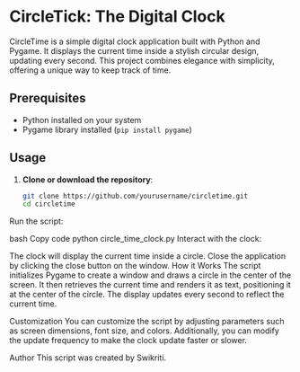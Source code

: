# CircleTick: The Digital Clock

CircleTime is a simple digital clock application built with Python and Pygame. It displays the current time inside a stylish circular design, updating every second. This project combines elegance with simplicity, offering a unique way to keep track of time.

## Prerequisites

- Python installed on your system
- Pygame library installed (`pip install pygame`)

## Usage

1. **Clone or download the repository**:

   ```bash
   git clone https://github.com/yourusername/circletime.git
   cd circletime
Run the script:

bash
Copy code
python circle_time_clock.py
Interact with the clock:

The clock will display the current time inside a circle.
Close the application by clicking the close button on the window.
How it Works
The script initializes Pygame to create a window and draws a circle in the center of the screen. It then retrieves the current time and renders it as text, positioning it at the center of the circle. The display updates every second to reflect the current time.

Customization
You can customize the script by adjusting parameters such as screen dimensions, font size, and colors. Additionally, you can modify the update frequency to make the clock update faster or slower.

Author
This script was created by Swikriti.
